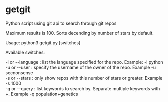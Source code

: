 # getgit
Python script using git api to search through git repos

Maximum results is 100.  Sorts decending by number of stars by default.    

Usage: python3 getgit.py [switches]  

Available switches:

-l or --language : list the language specified for the repo.  Example: -l python  
-u or --user     : specify the username of the owner of the repo.  Example -u secnonsense  
-s or --stars    : only show repos with this number of stars or greater.  Example -s 1000  
-q or --query    : list keywords to search by. Separate multiple keywords with +.  Example -q population+genetics  



